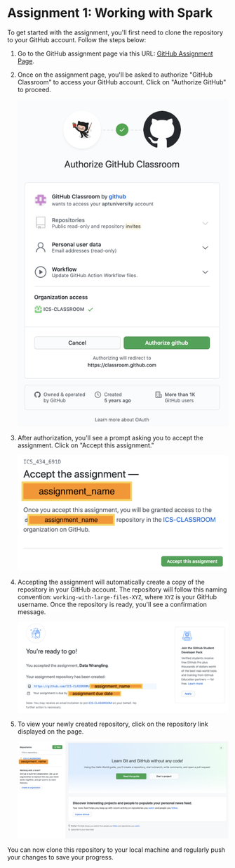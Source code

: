 # Assignment 1: Working with Spark

To get started with the assignment, you'll first need to clone the repository to your GitHub account. Follow the steps below:

1. Go to the GitHub assignment page via this URL: [GitHub Assignment Page](https://classroom.github.com/a/MFvOunQh).

2. Once on the assignment page, you'll be asked to authorize "GitHub Classroom" to access your GitHub account. Click on "Authorize GitHub" to proceed.

   ![Authorize GitHub](media/authorize_github.png)

3. After authorization, you'll see a prompt asking you to accept the assignment. Click on "Accept this assignment."

   ![Accept Assignment](media/accept_assignment.png)

4. Accepting the assignment will automatically create a copy of the repository in your GitHub account. The repository will follow this naming convention: `working-with-large-files-XYZ`, where `XYZ` is your GitHub username. Once the repository is ready, you'll see a confirmation message.

   ![Repository Ready](media/done.png)

5. To view your newly created repository, click on the repository link displayed on the page.

   ![See Code](media/see_code.png)

You can now clone this repository to your local machine and regularly push your changes to save your progress.
